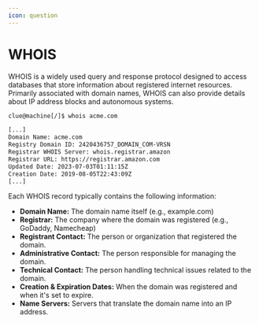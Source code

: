 ```yaml
---
icon: question
---
```


# WHOIS

WHOIS is a widely used query and response protocol designed to access databases that store information about registered internet resources. Primarily associated with domain names, WHOIS can also provide details about IP address blocks and autonomous systems.

```bash
clue@machine[/]$ whois acme.com

[...]
Domain Name: acme.com
Registry Domain ID: 2420436757_DOMAIN_COM-VRSN
Registrar WHOIS Server: whois.registrar.amazon
Registrar URL: https://registrar.amazon.com
Updated Date: 2023-07-03T01:11:15Z
Creation Date: 2019-08-05T22:43:09Z
[...]
```

Each WHOIS record typically contains the following information:

* **Domain Name:** The domain name itself (e.g., example.com)
* **Registrar:** The company where the domain was registered (e.g., GoDaddy, Namecheap)
* **Registrant Contact:** The person or organization that registered the domain.
* **Administrative Contact:** The person responsible for managing the domain.
* **Technical Contact:** The person handling technical issues related to the domain.
* **Creation & Expiration Dates:** When the domain was registered and when it's set to expire.
* **Name Servers:** Servers that translate the domain name into an IP address.
